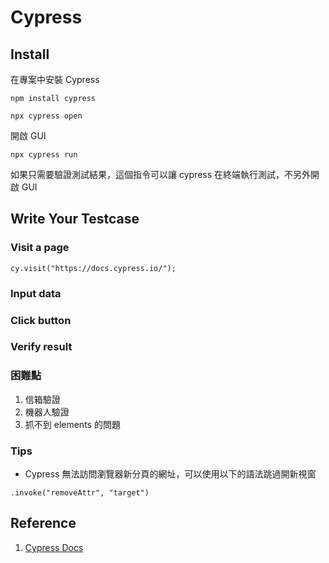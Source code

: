 # Cypress

## Install
在專案中安裝 Cypress 
```
npm install cypress
```

```
npx cypress open
```
開啟 GUI
```
npx cypress run
```
如果只需要驗證測試結果，這個指令可以讓 cypress 在終端執行測試，不另外開啟 GUI
## Write Your Testcase
### Visit a page
```
cy.visit("https://docs.cypress.io/");
```
### Input data
### Click button
### Verify result

### 困難點
1. 信箱驗證
2. 機器人驗證
3. 抓不到 elements 的問題

### Tips
- Cypress 無法訪問瀏覽器新分頁的網址，可以使用以下的語法跳過開新視窗
```
.invoke("removeAttr", "target")
```
## Reference
1. [Cypress Docs](https://docs.cypress.io/guides/end-to-end-testing/writing-your-first-end-to-end-test)
